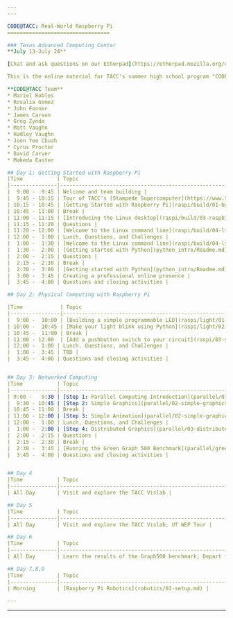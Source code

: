 ```yaml
---
---

CODE@TACC: Real-World Raspberry Pi
=================================

### Texas Advanced Computing Center
**July 13-July 24**

[Chat and ask questions on our Etherpad](https://etherpad.mozilla.org/code-at-tacc)

This is the online material for TACC's summer high school program "CODE@TACC" in which students will build a Linux computer then learn how to connect it to the world and create their own inventions.

**CODE@TACC Team**
* Mariel Robles
* Rosalia Gomez
* John Fonner
* James Carson
* Greg Zynda
* Matt Vaughn
* Hadley Vaughn
* Joon Yee Chuah
* Cyrus Proctor
* David Carver
* Makeda Easter

## Day 1: Getting Started with Raspberry Pi
|Time           | Topic                                                        |
|---------------|--------------------------------------------------------------|
|  9:00 -  9:45 | Welcome and team building |
|  9:45 - 10:15 | Tour of TACC's [Stampede Supercomputer](https://www.tacc.utexas.edu/stampede/) |
| 10:15 - 10:45 | [Getting Started with Raspberry Pi](raspi/build/01-build.md) |
| 10:45 - 11:00 | Break |
| 11:00 - 11:15 | [Introducing the Linux desktop](raspi/build/03-raspbian-desktop.md) |
| 11:15 - 11:20 | Questions |
| 11:20 - 12:00 | [Welcome to the Linux command line](raspi/build/04-linux-101.md) |
| 12:00 -  1:00 | Lunch, Questions, and Challenges |
|  1:00 -  1:30 | [Welcome to the Linux command line](raspi/build/04-linux-101.md) |
|  1:30 -  2:00 | [Getting started with Python](python_intro/Readme.md) |
|  2:00 -  2:15 | Questions |
|  2:15 -  2:30 | Break |
|  2:30 -  3:00 | [Getting started with Python](python_intro/Readme.md) |
|  3:00 -  3:45 | Creating a professional online presence |
|  3:45 -  4:00 | Questions and closing activities |

## Day 2: Physical Computing with Raspberry Pi

|Time            | Topic                                                         |
|----------------|---------------------------------------------------------------|
|  9:00 -  10:00 | [Building a simple programmable LED](raspi/light/01-led.md) |
| 10:00 -  10:45 | [Make your light blink using Python](raspi/light/02-programming.md) |
| 10:45 -  11:00 | Break |
| 11:00 - 12:00  | [Add a pushbutton switch to your circuit](raspi/03-switch.md) |
| 12:00 -  1:00 | Lunch, Questions, and Challenges |
|  1:00 -  3:45 | TBD |
|  3:45 -  4:00 | Questions and closing activities |


## Day 3: Networked Computing
|Time           | Topic                                                        |
|---------------|--------------------------------------------------------------|
| 9:00 -   9:30 | [Step 1: Parallel Computing Introduction](parallel/01-introduction.md) |
|  9:30 - 10:45 | [Step 2: Simple Graphics](parallel/02-simple-graphics.md) |
| 10:45 - 11:00 | Break |
| 11:00 - 12:00 | [Step 3: Simple Animation](parallel/02-simple-graphics.md) |
| 12:00 -  1:00 | Lunch, Questions, and Challenges |
|  1:00 -  2:00 | [Step 4: Distributed Graphics](parallel/03-distributed-graphics.md) |
|  2:00 -  2:15 | Questions |
|  2:15 -  2:30 | Break |
|  2:30 -  3:45 | [Running the Green Graph 500 Benchmark](parallel/greengraph500/01-greengraph500.md) |
|  3:45 -  4:00 | Questions and closing activities |


## Day 4
|Time           | Topic                                                        |
|---------------|--------------------------------------------------------------|
| All Day       | Visit and explore the TACC Vislab |

## Day 5
|Time           | Topic                                                        |
|---------------|--------------------------------------------------------------|
| All Day       | Visit and explore the TACC Vislab; UT WEP Tour |

## Day 6
|Time           | Topic                                                        |
|---------------|--------------------------------------------------------------|
| All Day       | Learn the results of the Graph500 benchmark; Depart for field trip |

## Day 7,8,9
|Time           | Topic                                                        |
|---------------|--------------------------------------------------------------|
| Morning       | [Raspberry Pi Robotics](robotics/01-setup.md) |

---
```

---
